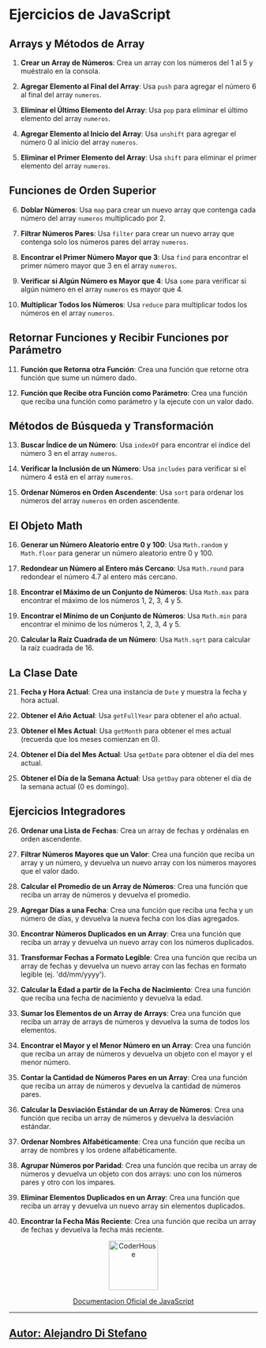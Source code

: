 # Ejercicios de JavaScript

## Arrays y Métodos de Array

1. **Crear un Array de Números**: Crea un array con los números del 1 al 5 y muéstralo en la consola.

2. **Agregar Elemento al Final del Array**: Usa `push` para agregar el número 6 al final del array `numeros`.

3. **Eliminar el Último Elemento del Array**: Usa `pop` para eliminar el último elemento del array `numeros`.

4. **Agregar Elemento al Inicio del Array**: Usa `unshift` para agregar el número 0 al inicio del array `numeros`.

5. **Eliminar el Primer Elemento del Array**: Usa `shift` para eliminar el primer elemento del array `numeros`.

## Funciones de Orden Superior

6. **Doblar Números**: Usa `map` para crear un nuevo array que contenga cada número del array `numeros` multiplicado por 2.

7. **Filtrar Números Pares**: Usa `filter` para crear un nuevo array que contenga solo los números pares del array `numeros`.

8. **Encontrar el Primer Número Mayor que 3**: Usa `find` para encontrar el primer número mayor que 3 en el array `numeros`.

9. **Verificar si Algún Número es Mayor que 4**: Usa `some` para verificar si algún número en el array `numeros` es mayor que 4.

10. **Multiplicar Todos los Números**: Usa `reduce` para multiplicar todos los números en el array `numeros`.

## Retornar Funciones y Recibir Funciones por Parámetro

11. **Función que Retorna otra Función**: Crea una función que retorne otra función que sume un número dado.

12. **Función que Recibe otra Función como Parámetro**: Crea una función que reciba una función como parámetro y la ejecute con un valor dado.

## Métodos de Búsqueda y Transformación

13. **Buscar Índice de un Número**: Usa `indexOf` para encontrar el índice del número 3 en el array `numeros`.

14. **Verificar la Inclusión de un Número**: Usa `includes` para verificar si el número 4 está en el array `numeros`.

15. **Ordenar Números en Orden Ascendente**: Usa `sort` para ordenar los números del array `numeros` en orden ascendente.

## El Objeto Math

16. **Generar un Número Aleatorio entre 0 y 100**: Usa `Math.random` y `Math.floor` para generar un número aleatorio entre 0 y 100.

17. **Redondear un Número al Entero más Cercano**: Usa `Math.round` para redondear el número 4.7 al entero más cercano.

18. **Encontrar el Máximo de un Conjunto de Números**: Usa `Math.max` para encontrar el máximo de los números 1, 2, 3, 4 y 5.

19. **Encontrar el Mínimo de un Conjunto de Números**: Usa `Math.min` para encontrar el mínimo de los números 1, 2, 3, 4 y 5.

20. **Calcular la Raíz Cuadrada de un Número**: Usa `Math.sqrt` para calcular la raíz cuadrada de 16.

## La Clase Date

21. **Fecha y Hora Actual**: Crea una instancia de `Date` y muestra la fecha y hora actual.

22. **Obtener el Año Actual**: Usa `getFullYear` para obtener el año actual.

23. **Obtener el Mes Actual**: Usa `getMonth` para obtener el mes actual (recuerda que los meses comienzan en 0).

24. **Obtener el Día del Mes Actual**: Usa `getDate` para obtener el día del mes actual.

25. **Obtener el Día de la Semana Actual**: Usa `getDay` para obtener el día de la semana actual (0 es domingo).

## Ejercicios Integradores

26. **Ordenar una Lista de Fechas**: Crea un array de fechas y ordénalas en orden ascendente.

27. **Filtrar Números Mayores que un Valor**: Crea una función que reciba un array y un número, y devuelva un nuevo array con los números mayores que el valor dado.

28. **Calcular el Promedio de un Array de Números**: Crea una función que reciba un array de números y devuelva el promedio.

29. **Agregar Días a una Fecha**: Crea una función que reciba una fecha y un número de días, y devuelva la nueva fecha con los días agregados.

30. **Encontrar Números Duplicados en un Array**: Crea una función que reciba un array y devuelva un nuevo array con los números duplicados.

31. **Transformar Fechas a Formato Legible**: Crea una función que reciba un array de fechas y devuelva un nuevo array con las fechas en formato legible (ej. 'dd/mm/yyyy').

32. **Calcular la Edad a partir de la Fecha de Nacimiento**: Crea una función que reciba una fecha de nacimiento y devuelva la edad.

33. **Sumar los Elementos de un Array de Arrays**: Crea una función que reciba un array de arrays de números y devuelva la suma de todos los elementos.

34. **Encontrar el Mayor y el Menor Número en un Array**: Crea una función que reciba un array de números y devuelva un objeto con el mayor y el menor número.

35. **Contar la Cantidad de Números Pares en un Array**: Crea una función que reciba un array de números y devuelva la cantidad de números pares.

36. **Calcular la Desviación Estándar de un Array de Números**: Crea una función que reciba un array de números y devuelva la desviación estándar.

37. **Ordenar Nombres Alfabéticamente**: Crea una función que reciba un array de nombres y los ordene alfabéticamente.

38. **Agrupar Números por Paridad**: Crea una función que reciba un array de números y devuelva un objeto con dos arrays: uno con los números pares y otro con los impares.

39. **Eliminar Elementos Duplicados en un Array**: Crea una función que reciba un array y devuelva un nuevo array sin elementos duplicados.

40. **Encontrar la Fecha Más Reciente**: Crea una función que reciba un array de fechas y devuelva la fecha más reciente.


<p align="center"> 
    <img src="https://jobs.coderhouse.com/assets/logos_coderhouse.png" alt="CoderHouse"  height="100"/>
</p>

<p align="center"> 
    <a href="https://developer.mozilla.org/en-US/docs/Web/JavaScript">Documentacion Oficial de JavaScript</a>
</p>



---

## [Autor: Alejandro Di Stefano](https://github.com/Drako01)